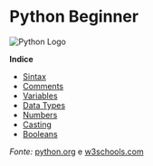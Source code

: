 # Python Beginner


![Python Logo](https://www.python.org/static/community_logos/python-logo-generic.svg)

**Indice**

* [Sintax](https://github.com/rogerio5ouza/python-beginner/tree/master/semana-1)
* [Comments](https://github.com/rogerio5ouza/python-beginner/tree/master/semana-1)
* [Variables](https://github.com/rogerio5ouza/python-beginner/tree/master/semana-1)
* [Data Types](https://github.com/rogerio5ouza/python-beginner/tree/master/semana-1)
* [Numbers](https://github.com/rogerio5ouza/python-beginner/tree/master/semana-1)
* [Casting](https://github.com/rogerio5ouza/python-beginner/tree/master/semana-1)
* [Booleans](https://github.com/rogerio5ouza/python-beginner/tree/master/semana-1) 

_Fonte:_ [python.org](https://docs.python.org/3/tutorial/index.html) e [w3schools.com](https://www.w3schools.com/python/)
